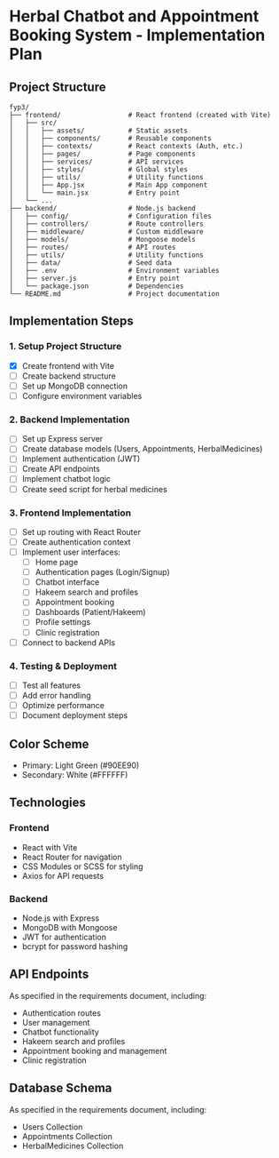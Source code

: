 # Herbal Chatbot and Appointment Booking System - Implementation Plan

## Project Structure

```
fyp3/
├── frontend/                 # React frontend (created with Vite)
│   ├── src/
│   │   ├── assets/           # Static assets
│   │   ├── components/       # Reusable components
│   │   ├── contexts/         # React contexts (Auth, etc.)
│   │   ├── pages/            # Page components
│   │   ├── services/         # API services
│   │   ├── styles/           # Global styles
│   │   ├── utils/            # Utility functions
│   │   ├── App.jsx           # Main App component
│   │   └── main.jsx          # Entry point
│   └── ...
├── backend/                  # Node.js backend
│   ├── config/               # Configuration files
│   ├── controllers/          # Route controllers
│   ├── middleware/           # Custom middleware
│   ├── models/               # Mongoose models
│   ├── routes/               # API routes
│   ├── utils/                # Utility functions
│   ├── data/                 # Seed data
│   ├── .env                  # Environment variables
│   ├── server.js             # Entry point
│   └── package.json          # Dependencies
└── README.md                 # Project documentation
```

## Implementation Steps

### 1. Setup Project Structure
- [x] Create frontend with Vite
- [ ] Create backend structure
- [ ] Set up MongoDB connection
- [ ] Configure environment variables

### 2. Backend Implementation
- [ ] Set up Express server
- [ ] Create database models (Users, Appointments, HerbalMedicines)
- [ ] Implement authentication (JWT)
- [ ] Create API endpoints
- [ ] Implement chatbot logic
- [ ] Create seed script for herbal medicines

### 3. Frontend Implementation
- [ ] Set up routing with React Router
- [ ] Create authentication context
- [ ] Implement user interfaces:
  - [ ] Home page
  - [ ] Authentication pages (Login/Signup)
  - [ ] Chatbot interface
  - [ ] Hakeem search and profiles
  - [ ] Appointment booking
  - [ ] Dashboards (Patient/Hakeem)
  - [ ] Profile settings
  - [ ] Clinic registration
- [ ] Connect to backend APIs

### 4. Testing & Deployment
- [ ] Test all features
- [ ] Add error handling
- [ ] Optimize performance
- [ ] Document deployment steps

## Color Scheme
- Primary: Light Green (#90EE90)
- Secondary: White (#FFFFFF)

## Technologies

### Frontend
- React with Vite
- React Router for navigation
- CSS Modules or SCSS for styling
- Axios for API requests

### Backend
- Node.js with Express
- MongoDB with Mongoose
- JWT for authentication
- bcrypt for password hashing

## API Endpoints

As specified in the requirements document, including:
- Authentication routes
- User management
- Chatbot functionality
- Hakeem search and profiles
- Appointment booking and management
- Clinic registration

## Database Schema

As specified in the requirements document, including:
- Users Collection
- Appointments Collection
- HerbalMedicines Collection